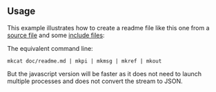 ## Usage

This example illustrates how to create a readme file like this one from a [source file](/doc/readme.md) and some [include files](/doc/readme):

<? @source {javascript=s/(\.\.\/)+index/mkdoc/gm} usage.js ?>

The equivalent command line:

```shell
mkcat doc/readme.md | mkpi | mkmsg | mkref | mkout
```

But the javascript version will be faster as it does not need to launch multiple processes and does not convert the stream to JSON.
